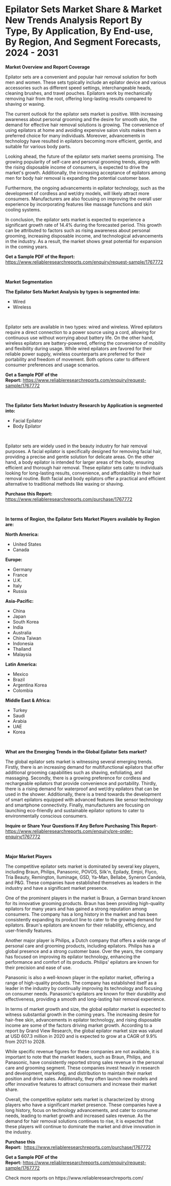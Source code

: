 <p><h1>Epilator Sets Market Share & Market New Trends Analysis Report By Type, By Application, By End-use, By Region, And Segment Forecasts, 2024 - 2031</h1></p><p><strong>Market Overview and Report Coverage</strong></p>
<p><p>Epilator sets are a convenient and popular hair removal solution for both men and women. These sets typically include an epilator device and various accessories such as different speed settings, interchangeable heads, cleaning brushes, and travel pouches. Epilators work by mechanically removing hair from the root, offering long-lasting results compared to shaving or waxing.</p><p>The current outlook for the epilator sets market is positive. With increasing awareness about personal grooming and the desire for smooth skin, the demand for effective hair removal solutions is growing. The convenience of using epilators at home and avoiding expensive salon visits makes them a preferred choice for many individuals. Moreover, advancements in technology have resulted in epilators becoming more efficient, gentle, and suitable for various body parts.</p><p>Looking ahead, the future of the epilator sets market seems promising. The growing popularity of self-care and personal grooming trends, along with the rising disposable income of consumers, is expected to drive the market's growth. Additionally, the increasing acceptance of epilators among men for body hair removal is expanding the potential customer base.</p><p>Furthermore, the ongoing advancements in epilator technology, such as the development of cordless and wet/dry models, will likely attract more consumers. Manufacturers are also focusing on improving the overall user experience by incorporating features like massage functions and skin cooling systems.</p><p>In conclusion, the epilator sets market is expected to experience a significant growth rate of 14.4% during the forecasted period. This growth can be attributed to factors such as rising awareness about personal grooming, increasing disposable income, and technological advancements in the industry. As a result, the market shows great potential for expansion in the coming years.</p></p>
<p><strong>Get a Sample PDF of the Report:</strong> <a href="https://www.reliableresearchreports.com/enquiry/request-sample/1767772">https://www.reliableresearchreports.com/enquiry/request-sample/1767772</a></p>
<p>&nbsp;</p>
<p><strong>Market Segmentation</strong></p>
<p><strong>The Epilator Sets Market Analysis by types is segmented into:</strong></p>
<p><ul><li>Wired</li><li>Wireless</li></ul></p>
<p>&nbsp;</p>
<p><p>Epilator sets are available in two types: wired and wireless. Wired epilators require a direct connection to a power source using a cord, allowing for continuous use without worrying about battery life. On the other hand, wireless epilators are battery-powered, offering the convenience of mobility and flexibility during usage. While wired epilators are favored for their reliable power supply, wireless counterparts are preferred for their portability and freedom of movement. Both options cater to different consumer preferences and usage scenarios.</p></p>
<p><strong>Get a Sample PDF of the Report:</strong>&nbsp;<a href="https://www.reliableresearchreports.com/enquiry/request-sample/1767772">https://www.reliableresearchreports.com/enquiry/request-sample/1767772</a></p>
<p>&nbsp;</p>
<p><strong>The Epilator Sets Market Industry Research by Application is segmented into:</strong></p>
<p><ul><li>Facial Epilator</li><li>Body Epilator</li></ul></p>
<p>&nbsp;</p>
<p><p>Epilator sets are widely used in the beauty industry for hair removal purposes. A facial epilator is specifically designed for removing facial hair, providing a precise and gentle solution for delicate areas. On the other hand, a body epilator is intended for larger areas of the body, ensuring efficient and thorough hair removal. These epilator sets cater to individuals looking for long-lasting results, convenience, and affordability in their hair removal routine. Both facial and body epilators offer a practical and efficient alternative to traditional methods like waxing or shaving.</p></p>
<p><strong>Purchase this Report:</strong>&nbsp; <a href="https://www.reliableresearchreports.com/purchase/1767772">https://www.reliableresearchreports.com/purchase/1767772</a></p>
<p>&nbsp;</p>
<p><strong>In terms of Region, the Epilator Sets Market Players available by Region are:</strong></p>
<p>
    <p> <strong> North America: </strong>
        <ul>
            <li>United States</li>
            <li>Canada</li>
        </ul>
        </p> 
    <p> <strong> Europe: </strong>
        <ul>
            <li>Germany</li>
            <li>France</li>
            <li>U.K.</li>
            <li>Italy</li>
            <li>Russia</li>
        </ul>
        </p> 
    <p> <strong> Asia-Pacific: </strong>
        <ul>
            <li>China</li>
            <li>Japan</li>
            <li>South Korea</li>
            <li>India</li>
            <li>Australia</li>
            <li>China Taiwan</li>
            <li>Indonesia</li>
            <li>Thailand</li>
            <li>Malaysia</li>
        </ul>
        </p> 
    <p> <strong> Latin America: </strong>
        <ul>
            <li>Mexico</li>
            <li>Brazil</li>
            <li>Argentina Korea</li>
            <li>Colombia</li>
        </ul>
        </p> 
    <p> <strong> Middle East & Africa: </strong>
        <ul>
            <li>Turkey</li>
            <li>Saudi</li>
            <li>Arabia</li>
            <li>UAE</li>
            <li>Korea</li>
        </ul>
    </p>
    </p>
<p>&nbsp;</p>
<p><strong>What are the Emerging Trends in the Global Epilator Sets market?</strong></p>
<p><p>The global epilator sets market is witnessing several emerging trends. Firstly, there is an increasing demand for multifunctional epilators that offer additional grooming capabilities such as shaving, exfoliating, and massaging. Secondly, there is a growing preference for cordless and rechargeable epilators that provide convenience and portability. Thirdly, there is a rising demand for waterproof and wet/dry epilators that can be used in the shower. Additionally, there is a trend towards the development of smart epilators equipped with advanced features like sensor technology and smartphone connectivity. Finally, manufacturers are focusing on launching eco-friendly and sustainable epilator options to cater to environmentally conscious consumers.</p></p>
<p><strong>Inquire or Share Your Questions If Any Before Purchasing This Report</strong>- <a href="https://www.reliableresearchreports.com/enquiry/pre-order-enquiry/1767772">https://www.reliableresearchreports.com/enquiry/pre-order-enquiry/1767772</a></p>
<p>&nbsp;</p>
<p><strong>Major Market Players</strong></p>
<p><p>The competitive epilator sets market is dominated by several key players, including Braun, Philips, Panasonic, POVOS, Silk'n, Epilady, Emjoi, Flyco, Tria Beauty, Remington, Iluminage, GSD, Ya-Man, Bellabe, Syneron Candela, and P&G. These companies have established themselves as leaders in the industry and have a significant market presence.</p><p>One of the prominent players in the market is Braun, a German brand known for its innovative grooming products. Braun has been providing high-quality epilators for many years and has gained a strong reputation among consumers. The company has a long history in the market and has been consistently expanding its product line to cater to the growing demand for epilators. Braun's epilators are known for their reliability, efficiency, and user-friendly features.</p><p>Another major player is Philips, a Dutch company that offers a wide range of personal care and grooming products, including epilators. Philips has a global presence and a strong customer base. Over the years, the company has focused on improving its epilator technology, enhancing the performance and comfort of its products. Philips' epilators are known for their precision and ease of use.</p><p>Panasonic is also a well-known player in the epilator market, offering a range of high-quality products. The company has established itself as a leader in the industry by continually improving its technology and focusing on consumer needs. Panasonic's epilators are known for their durability and effectiveness, providing a smooth and long-lasting hair removal experience.</p><p>In terms of market growth and size, the global epilator market is expected to witness substantial growth in the coming years. The increasing desire for hair-free skin, advancements in epilator technology, and rising disposable income are some of the factors driving market growth. According to a report by Grand View Research, the global epilator market size was valued at USD 607.3 million in 2020 and is expected to grow at a CAGR of 9.9% from 2021 to 2028.</p><p>While specific revenue figures for these companies are not available, it is important to note that the market leaders, such as Braun, Philips, and Panasonic, have consistently reported strong sales revenue in the personal care and grooming segment. These companies invest heavily in research and development, marketing, and distribution to maintain their market position and drive sales. Additionally, they often launch new models and offer innovative features to attract consumers and increase their market share.</p><p>Overall, the competitive epilator sets market is characterized by strong players who have a significant market presence. These companies have a long history, focus on technology advancements, and cater to consumer needs, leading to market growth and increased sales revenue. As the demand for hair removal solutions continues to rise, it is expected that these players will continue to dominate the market and drive innovation in the industry.</p></p>
<p><strong>Purchase this Report:</strong>&nbsp;&nbsp;<a href="https://www.reliableresearchreports.com/purchase/1767772">https://www.reliableresearchreports.com/purchase/1767772</a></p>
<p></p>
<p><strong>Get a Sample PDF of the Report:</strong>&nbsp;<a href="https://www.reliableresearchreports.com/enquiry/request-sample/1767772">https://www.reliableresearchreports.com/enquiry/request-sample/1767772</a></p>
<p>Check more reports on https://www.reliableresearchreports.com/</p>